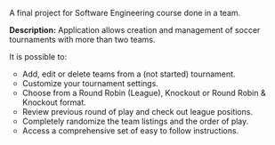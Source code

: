 <p>A final project for Software Engineering course done in a team. </p> 
<p><b>Description:</b> Application allows creation and management of soccer tournaments with more than two teams. </p>
<p>It is possible to:
<ul style="list-style-type:circle">
<li> Add, edit or delete teams from a (not started) tournament.</li>
<li> Customize your tournament settings.</li>
<li> Choose from a Round Robin (League), Knockout or Round Robin & Knockout format.</li>
<li> Review previous round of play and check out league positions.</li>
<li> Completely randomize the team listings and the order of play.</li>
<li> Access a comprehensive set of easy to follow instructions.</li>
</ul>
</p>
